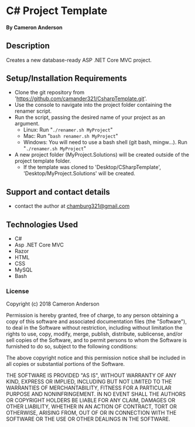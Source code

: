 
# C# Project Template

#### By Cameron Anderson

## Description
Creates a new database-ready ASP .NET Core MVC project. 


## Setup/Installation Requirements

* Clone the git repository from 'https://github.com/camander321/CsharpTemplate.git'.
* Use the console to navigate into the project folder containing the renamer script.
* Run the script, passing the desired name of your project as an argument.
  * Linux: Run "`./renamer.sh MyProject`"
  * Mac: Run "`bash renamer.sh MyProject`"
  * Windows: You will need to use a bash shell (git bash, mingw...). Run "`./renamer.sh MyProject`"
* A new project folder (MyProject.Solutions) will be created outside of the project template folder.
  * If the template was cloned to 'Desktop/CSharpTemplate', 'Desktop/MyProject.Solutions' will be created.


## Support and contact details

* contact the author at chamburg321@gmail.com

## Technologies Used

* C#
* Asp .NET Core MVC
* Razor
* HTML
* CSS
* MySQL
* Bash

### License

Copyright (c) 2018 Cameron Anderson

Permission is hereby granted, free of charge, to any person obtaining a copy of this software and associated documentation files (the "Software"), to deal in the Software without restriction, including without limitation the rights to use, copy, modify, merge, publish, distribute, sublicense, and/or sell copies of the Software, and to permit persons to whom the Software is furnished to do so, subject to the following conditions:

The above copyright notice and this permission notice shall be included in all copies or substantial portions of the Software.

THE SOFTWARE IS PROVIDED "AS IS", WITHOUT WARRANTY OF ANY KIND, EXPRESS OR IMPLIED, INCLUDING BUT NOT LIMITED TO THE WARRANTIES OF MERCHANTABILITY, FITNESS FOR A PARTICULAR PURPOSE AND NONINFRINGEMENT. IN NO EVENT SHALL THE AUTHORS OR COPYRIGHT HOLDERS BE LIABLE FOR ANY CLAIM, DAMAGES OR OTHER LIABILITY, WHETHER IN AN ACTION OF CONTRACT, TORT OR OTHERWISE, ARISING FROM, OUT OF OR IN CONNECTION WITH THE SOFTWARE OR THE USE OR OTHER DEALINGS IN THE SOFTWARE.